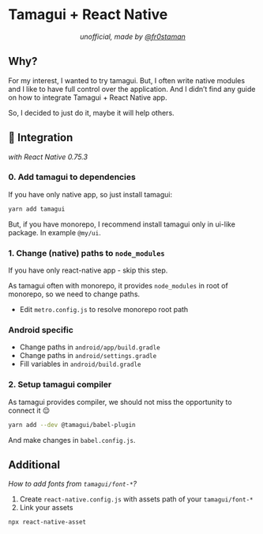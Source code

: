 # Tamagui + React Native
<div align="center">
  <i>unofficial, made by <a href="https://github.com/fr0staman">@fr0staman</a></i>
</div>

## Why?

For my interest, I wanted to try tamagui. But, I often write native modules and I like to have full control over the application. And I didn’t find any guide on how to integrate Tamagui + React Native app.

So, I decided to just do it, maybe it will help others.

## 🔧 Integration

_with React Native 0.75.3_

### 0. Add tamagui to dependencies

If you have only native app, so just install tamagui:
```bash
yarn add tamagui
```
But, if you have monorepo, I recommend install tamagui only in ui-like package. In example `@my/ui`.

### 1. Change (native) paths to `node_modules`

If you have only react-native app - skip this step.

As tamagui often with monorepo, it provides `node_modules` in root of monorepo, so we need to change paths.

- Edit `metro.config.js` to resolve monorepo root path

### Android specific
- Change paths in `android/app/build.gradle`
- Change paths in `android/settings.gradle`
- Fill variables in `android/build.gradle`

### 2. Setup tamagui compiler

As tamagui provides compiler, we should not miss the opportunity to connect it 😌

```bash
yarn add --dev @tamagui/babel-plugin
```

And make changes in `babel.config.js`.

## Additional

_How to add fonts from `tamagui/font-*`?_

1. Create `react-native.config.js` with assets path of your `tamagui/font-*`
2. Link your assets
```bash
npx react-native-asset
```

